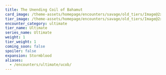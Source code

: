 ```yaml
---
title: The Unending Coil of Bahamut
card_image: /theme-assets/homepage/encounters/savage/old_tiers/Image@2x.png
tier_image: /theme-assets/homepage/encounters/savage/old_tiers/Image@2x.png
encounter_category: ultimate
tier_name: Ultimate
series_name: Ultimate
weight: 1
tier_weight: 1
coming_soon: false
spoiler: false
expansion: Stormblood
aliases:
  - /encounters/ultimate/ucob/
---
```

